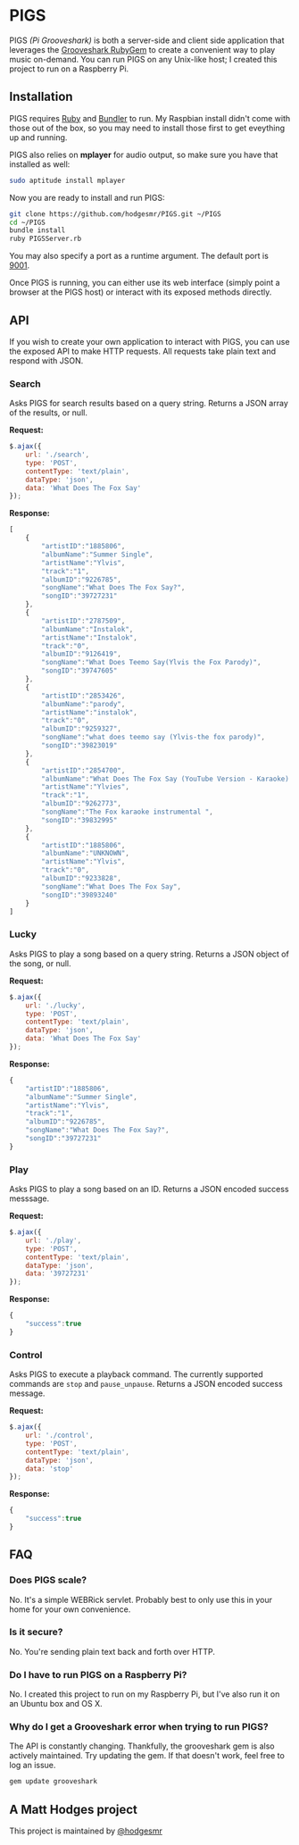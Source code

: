 # PIGS

PIGS _(Pi Grooveshark)_ is both a server-side and client side application that leverages the [Grooveshark RubyGem](http://rubygems.org/gems/grooveshark) to create a convenient way to play music on-demand. You can run PIGS on any Unix-like host; I created this project to run on a Raspberry Pi.

## Installation
PIGS requires [Ruby](http://rayhightower.com/blog/2012/12/03/ruby-on-raspberry-pi/) and [Bundler](http://bundler.io/) to run. My Raspbian install didn't come with those out of the box, so you may need to install those first to get eveything up and running.

PIGS also relies on __mplayer__ for audio output, so make sure you have that installed as well:

```sh
sudo aptitude install mplayer
```

Now you are ready to install and run PIGS:

```sh
git clone https://github.com/hodgesmr/PIGS.git ~/PIGS
cd ~/PIGS
bundle install
ruby PIGSServer.rb
```

You may also specify a port as a runtime argument. The default port is [9001](http://www.youtube.com/watch?v=SiMHTK15Pik).

Once PIGS is running, you can either use its web interface (simply point a browser at the PIGS host) or interact with its exposed methods directly.

## API

If you wish to create your own application to interact with PIGS, you can use the exposed API to make HTTP requests. All requests take plain text and respond with JSON.

### Search

Asks PIGS for search results based on a query string. Returns a JSON array of the results, or null.

__Request:__
```javascript
$.ajax({
	url: './search',
	type: 'POST',
	contentType: 'text/plain',
	dataType: 'json',
	data: 'What Does The Fox Say'
});
```
__Response:__
```javascript
[
	{
		"artistID":"1885806",
		"albumName":"Summer Single",
		"artistName":"Ylvis",
		"track":"1",
		"albumID":"9226785",
		"songName":"What Does The Fox Say?",
		"songID":"39727231"
	},
	{
		"artistID":"2787509",
		"albumName":"Instalok",
		"artistName":"Instalok",
		"track":"0",
		"albumID":"9126419",
		"songName":"What Does Teemo Say(Ylvis the Fox Parody)",
		"songID":"39747605"
	},
	{
		"artistID":"2853426",
		"albumName":"parody",
		"artistName":"instalok",
		"track":"0",
		"albumID":"9259327",
		"songName":"what does teemo say (Ylvis-the fox parody)",
		"songID":"39823019"
	},
	{
		"artistID":"2854700",
		"albumName":"What Does The Fox Say (YouTube Version - Karaoke) (Ylvis Cover)",
		"artistName":"Ylvies",
		"track":"1",
		"albumID":"9262773",
		"songName":"The Fox karaoke instrumental ",
		"songID":"39832995"
	},
	{
		"artistID":"1885806",
		"albumName":"UNKNOWN",
		"artistName":"Ylvis",
		"track":"0",
		"albumID":"9233828",
		"songName":"What Does The Fox Say",
		"songID":"39893240"
	}
]
```

### Lucky

Asks PIGS to play a song based on a query string. Returns a JSON object of the song, or null.

__Request:__
```javascript
$.ajax({
	url: './lucky',
	type: 'POST',
	contentType: 'text/plain',
	dataType: 'json',
	data: 'What Does The Fox Say'
});
```
__Response:__
```javascript
{
	"artistID":"1885806",
	"albumName":"Summer Single",
	"artistName":"Ylvis",
	"track":"1",
	"albumID":"9226785",
	"songName":"What Does The Fox Say?",
	"songID":"39727231"
}
```

### Play

Asks PIGS to play a song based on an ID. Returns a JSON encoded success messsage.

__Request:__
```javascript
$.ajax({
	url: './play',
	type: 'POST',
	contentType: 'text/plain',
	dataType: 'json',
	data: '39727231'
});
```
__Response:__
```javascript
{
	"success":true
}
```

### Control

Asks PIGS to execute a playback command. The currently supported commands are `stop` and `pause_unpause`. Returns a JSON encoded success message.

__Request:__
```javascript
$.ajax({
	url: './control',
	type: 'POST',
	contentType: 'text/plain',
	dataType: 'json',
	data: 'stop'
});
```
__Response:__
```javascript
{
	"success":true
}
```

## FAQ

### Does PIGS scale?
No. It's a simple WEBRick servlet. Probably best to only use this in your home for your own convenience.

### Is it secure?
No. You're sending plain text back and forth over HTTP.

### Do I have to run PIGS on a Raspberry Pi?
No. I created this project to run on my Raspberry Pi, but I've also run it on an Ubuntu box and OS X.

### Why do I get a Grooveshark error when trying to run PIGS?
The API is constantly changing. Thankfully, the grooveshark gem is also actively maintained. Try updating the gem. If that doesn't work, feel free to log an issue.
```sh
gem update grooveshark
```

## A Matt Hodges project

This project is maintained by [@hodgesmr](http://twitter.com/hodgesmr)
